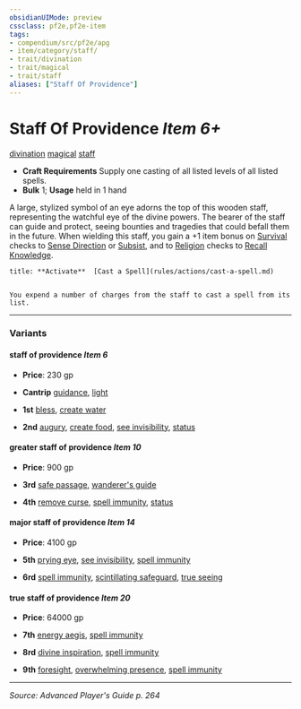 ```yaml
---
obsidianUIMode: preview
cssclass: pf2e,pf2e-item
tags:
- compendium/src/pf2e/apg
- item/category/staff/
- trait/divination
- trait/magical
- trait/staff
aliases: ["Staff Of Providence"]
---
```

# Staff Of Providence *Item 6+*  
[divination](rules/traits/divination.md "Divination School Trait")  [magical](rules/traits/magical.md "Magical Item Trait")  [staff](rules/traits/staff.md "Staff Item Trait")  

- **Craft Requirements** Supply one casting of all listed levels of all listed spells.
- **Bulk** 1; **Usage** held in 1 hand

A large, stylized symbol of an eye adorns the top of this wooden staff, representing the watchful eye of the divine powers. The bearer of the staff can guide and protect, seeing bounties and tragedies that could befall them in the future. When wielding this staff, you gain a +1 item bonus on [Survival](compendium/skills.md#Survival) checks to [Sense Direction](rules/actions/sense-direction.md) or [Subsist](rules/actions/subsist.md), and to [Religion](compendium/skills.md#Religion) checks to [Recall Knowledge](rules/actions/recall-knowledge.md).

```ad-embed-ability
title: **Activate**  [Cast a Spell](rules/actions/cast-a-spell.md)


You expend a number of charges from the staff to cast a spell from its list.
```

---

### Variants

#### staff of providence *Item 6*

- **Price**: 230 gp

- **Cantrip** [guidance](compendium/spells/guidance.md), [light](compendium/spells/light.md)
- **1st** [bless](compendium/spells/bless.md), [create water](compendium/spells/create-water.md)
- **2nd** [augury](compendium/spells/augury.md), [create food](compendium/spells/create-food.md), [see invisibility](compendium/spells/see-invisibility.md), [status](compendium/spells/status.md)

#### greater staff of providence *Item 10*

- **Price**: 900 gp

- **3rd** [safe passage](compendium/spells/safe-passage-apg.md), [wanderer's guide](compendium/spells/wanderers-guide.md)
- **4th** [remove curse](compendium/spells/remove-curse.md), [spell immunity](compendium/spells/spell-immunity.md), [status](compendium/spells/status.md)

#### major staff of providence *Item 14*

- **Price**: 4100 gp

- **5th** [prying eye](compendium/spells/prying-eye.md), [see invisibility](compendium/spells/see-invisibility.md), [spell immunity](compendium/spells/spell-immunity.md)
- **6rd** [spell immunity](compendium/spells/spell-immunity.md), [scintillating safeguard](compendium/spells/scintillating-safeguard-apg.md), [true seeing](compendium/spells/true-seeing.md)

#### true staff of providence *Item 20*

- **Price**: 64000 gp

- **7th** [energy aegis](compendium/spells/energy-aegis.md), [spell immunity](compendium/spells/spell-immunity.md)
- **8rd** [divine inspiration](compendium/spells/divine-inspiration.md), [spell immunity](compendium/spells/spell-immunity.md)
- **9th** [foresight](compendium/spells/foresight.md), [overwhelming presence](compendium/spells/overwhelming-presence.md), [spell immunity](compendium/spells/spell-immunity.md)

---
*Source: Advanced Player's Guide p. 264*